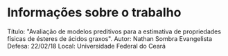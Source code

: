 # Informações sobre o trabalho
Título: "Avaliação de modelos preditivos para a estimativa de propriedades físicas de ésteres de ácidos graxos".
Autor: Nathan Sombra Evangelista
Defesa: 22/02/18
Local: Universidade Federal do Ceará
